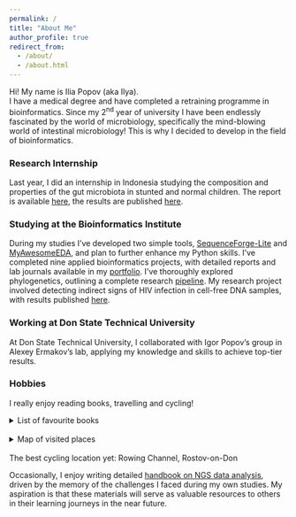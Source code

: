 ```yaml
---
permalink: /
title: "About Me"
author_profile: true
redirect_from: 
  - /about/
  - /about.html
---
```


Hi! My name is Ilia Popov (aka Ilya).<br>
I have a medical degree and have completed a retraining programme in bioinformatics. Since my 2<sup>nd</sup> year of university I have been endlessly fascinated by the world of microbiology, specifically the mind-blowing world of intestinal microbiology! This is why I decided to develop in the field of bioinformatics.<br>

### Research Internship

Last year, I did an internship in Indonesia studying the composition and properties of the gut microbiota in stunted and normal children. The report is available [here](https://iliapopov17.github.io/portfolio/portfolio-1/), the results are published [here](https://journals.plos.org/plosone/article?id=10.1371/journal.pone.0299349).<br>

### Studying at the Bioinformatics Institute

During my studies I’ve developed two simple tools, [SequenceForge-Lite](https://iliapopov17.github.io/portfolio/portfolio-3/) and [MyAwesomeEDA](https://iliapopov17.github.io/portfolio/portfolio-4/), and plan to further enhance my Python skills. I’ve completed nine applied bioinformatics projects, with detailed reports and lab journals available in my [portfolio](https://iliapopov17.github.io/portfolio/portfolio-5/). I've thoroughly explored phylogenetics, outlining a complete research [pipeline](https://iliapopov17.github.io/portfolio/portfolio-6/). My research project involved detecting indirect signs of HIV infection in cell-free DNA samples, with results published [here](https://github.com/iliapopov17/The-shadow-of-HIV).

### Working at Don State Technical University

At Don State Technical University, I collaborated with Igor Popov’s group in Alexey Ermakov’s lab, applying my knowledge and skills to achieve top-tier results.<br>

### Hobbies

I really enjoy reading books, travelling and cycling!<br>

<details><summary>
List of favourite books
</summary><br>
<a href="https://www.amazon.com/Microbe-Hunters-Paul-Kruif/dp/0156027771"><img src='/images/book covers/microbe-hunters-cover.jpg' title="Paul de Kruif - Microbe Hunters" width="18%"/></a>
<a href="https://www.amazon.com/Naked-Statistics-Stripping-Dread-Data-ebook/dp/B007Q6XLF2"><img src='/images/book covers/naked-statistics.jpg' title="Charles Wheelan - Naked Statistics: Stripping the Dread from the Data" width="18%"/></a>
<a href="https://www.amazon.com/%D0%94%D0%BE%D0%BA%D0%B0%D0%B7%D0%B0%D1%82%D0%B5%D0%BB%D1%8C%D0%BD%D0%B0%D1%8F-%D0%BC%D0%B5%D0%B4%D0%B8%D1%86%D0%B8%D0%BD%D0%B0-%D0%B1%D0%B5%D1%81%D1%81%D0%BC%D0%B5%D1%80%D1%82%D0%B8%D1%8F-%D0%91%D0%B8%D0%B1%D0%BB%D0%B8%D0%BE%D1%82%D0%B5%D0%BA%D0%B0-%D0%AD%D0%B2%D0%BE%D0%BB%D1%8E%D1%86%D0%B8%D1%8F-ebook/dp/B0CFWPQNCP/ref=sr_1_1?crid=1543ONI9007GZ&dib=eyJ2IjoiMSJ9.lrDhtS3P_bX9h2e5KOJNooq3vJElLs73y_j2Y1H0beLv9YiGYBnX1YkWsxHvaWaf6yATzmDetuuaeQEcFO47PJyTdRvQ4x8N7hg41gcORbNVRwkbloC8ACfT1soKhAoiS72TIrc6U0qluV_08pdvp9DfuqptcXgfzUVD_y1qb584CBEwjYeHNHxmZLnhibmrKWvSyJR26JO7yPz0hh76j6FX2I2PwFwKRAHqJnj7Wjg.LfqhLe5itbQzRR7sDG_BtsByuSPoSllz3nR5nDw2pTg&dib_tag=se&keywords=%D0%BF%D0%B5%D1%82%D1%80+%D1%82%D0%B0%D0%BB%D0%B0%D0%BD%D1%82%D0%BE%D0%B2&qid=1712521466&s=books&sprefix=%D0%BF%D0%B5%D1%82%D1%80+%D1%82%D0%B0%D0%BB%D0%B0%D0%BD%D1%82%D0%BE%2Cstripbooks-intl-ship%2C286&sr=1-1"><img src='/images/book covers/evidence-based-medicine-cover.jpg' title="Peter Talantov - 0.05. Evidence-based medicine from magic to the quest for immortality (RU)" width="18%"/></a>
<a href="https://www.amazon.com/%D1%81%D0%B5%D0%B2%D0%B5%D1%80%D1%83-%D0%BE%D1%82-38-%D0%B9-%D0%BF%D0%B0%D1%80%D0%B0%D0%BB%D0%BB%D0%B5%D0%BB%D0%B8-Russian-ebook/dp/B087N23HHR/ref=sr_1_1?crid=5MMVVF9XRLIT&dib=eyJ2IjoiMSJ9.989v5a11yql-sBJGkaXEVgoBTIOPgwAm233XdDEGqcyk30nk5j7ieBpzpEtc-nIAitxjSyYyv84FAtNsuFxHqox_VnbCseoB2fa1UMR3xw13X0mf3C7KYOPzz2W1PVAXdMQlNrfsdFPPYOQKIUeGRdFO_ganiPSiUemykX_4EzO1WdOHTuCuzCbJPJyKU1YJ6aInEYteHk1K9MLqwdmp3yUONAE0fwzPgEM3ycUA46M.rpfkNeFLb3QyVKgF2yP5HT_lyzxhSYIOmKuM_6yabE0&dib_tag=se&keywords=%D0%B0%D0%BD%D0%B4%D1%80%D0%B5%D0%B9+%D0%BB%D0%B0%D0%BD%D1%8C%D0%BA%D0%BE%D0%B2&qid=1712521488&s=books&sprefix=%D0%B0%D0%BD%D0%B4%D1%80%D0%B5%D0%B9+%D0%BB%D0%B0%D0%BD%D1%8C%D0%BA%D0%BE%2Cstripbooks-intl-ship%2C205&sr=1-1"><img src='/images/book covers/DMZ-cover.jpg' title="Andrei Lankov - North of the 38th Parallel: How People Live in the DPRK (RU)" width="18%"/></a>
</details>
<br>
<details><summary>
Map of visited places
</summary><br>
<iframe width=800 height=450
src="https://beeneverywhere.net/usermap/8484?width=800&height=450"
title="test titile"></iframe>
</details>
<br>
The best cycling location yet: Rowing Channel, Rostov-on-Don<br>

Occasionally, I enjoy writing detailed [handbook on NGS data analysis](https://iliapopov17.github.io/portfolio/portfolio-7/), driven by the memory of the challenges I faced during my own studies. My aspiration is that these materials will serve as valuable resources to others in their learning journeys in the near future.